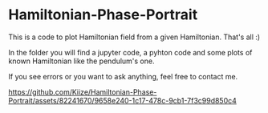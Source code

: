 # Hamiltonian-Phase-Portrait

This is a code to plot Hamiltonian field from a given Hamiltonian.
That's all :)

In the folder you will find a jupyter code, a pyhton code and some plots of known Hamiltonian like the pendulum's one.

If you see errors or you want to ask anything, feel free to contact me.


https://github.com/Kiize/Hamiltonian-Phase-Portrait/assets/82241670/9658e240-1c17-478c-9cb1-7f3c99d850c4


